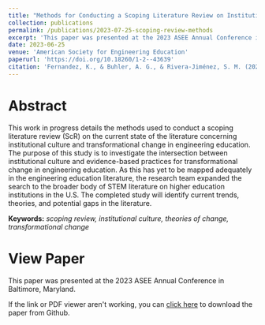 ```yaml
---
title: "Methods for Conducting a Scoping Literature Review on Institutional Culture and Transformational Change in Engineering Education"
collection: publications
permalink: /publications/2023-07-25-scoping-review-methods
excerpt: 'This paper was presented at the 2023 ASEE Annual Conference in Baltimore, Maryland.'
date: 2023-06-25
venue: 'American Society for Engineering Education'
paperurl: 'https://doi.org/10.18260/1-2--43639'
citation: 'Fernandez, K., & Buhler, A. G., & Rivera-Jiménez, S. M. (2023, June), <i>Methods for Conducting a Scoping Literature Review on Institutional Culture and Transformational Change in Engineering Education</i>. Paper presented at the 2023 ASEE Annual Conference & Exposition, Baltimore, Maryland. DOI: 10.18260/1-2--43639'
---
```


Abstract
======
This work in progress details the methods used to conduct a scoping literature review (ScR) on the current state of the literature concerning institutional culture and transformational change in engineering education. The purpose of this study is to investigate the intersection between institutional culture and evidence-based practices for transformational change in engineering education. As this has yet to be mapped adequately in the engineering education literature, the research team expanded the search to the broader body of STEM literature on higher education institutions in the U.S. The completed study will identify current trends, theories, and potential gaps in the literature.

**Keywords:** *scoping review, institutional culture, theories of change, transformational change*

View Paper
======
This paper was presented at the 2023 ASEE Annual Conference in Baltimore, Maryland.

If the link or PDF viewer aren't working, you can [click here](https://github.com/KassSTEM/KassSTEM.github.io/blob/a76d6a0232d57a664e8173c921728e4a1e43d289/files/methods_for_conducting_a_scoping_literature_review_on_institutional_culture_and_transformational_change_in_engineering_education.pdf) to download the paper from Github.

<object data="/files/methods_for_conducting_a_scoping_literature_review_on_institutional_culture_and_transformational_change_in_engineering_education.pdf" width="1000" height="1000" type='application/pdf'></object>
